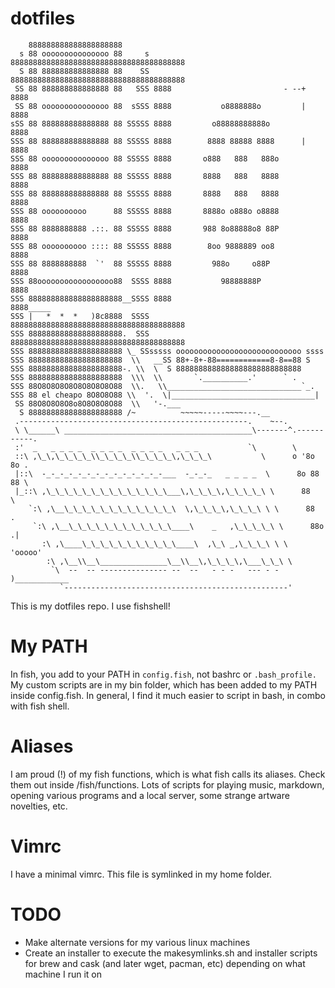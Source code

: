 dotfiles
========

```
    888888888888888888888
  s 88 ooooooooooooooo 88     s 888888888888888888888888888888888888888
  S 88 888888888888888 88    SS 888888888888888888888888888888888888888
 SS 88 888888888888888 88   SSS 8888                         - --+ 8888
 SS 88 ooooooooooooooo 88  sSSS 8888           o8888888o         | 8888
sSS 88 888888888888888 88 SSSSS 8888         o88888888888o         8888
SSS 88 888888888888888 88 SSSSS 8888        8888 88888 8888      | 8888
SSS 88 ooooooooooooooo 88 SSSSS 8888       o888   888   888o       8888
SSS 88 888888888888888 88 SSSSS 8888       8888   888   8888       8888
SSS 88 888888888888888 88 SSSSS 8888       8888   888   8888       8888
SSS 88 oooooooooo      88 SSSSS 8888       8888o o888o o8888       8888
SSS 88 8888888888 .::. 88 SSSSS 8888       988 8o88888o8 88P       8888
SSS 88 oooooooooo :::: 88 SSSSS 8888        8oo 9888889 oo8        8888
SSS 88 8888888888  `'  88 SSSSS 8888         988o     o88P         8888
SSS 88ooooooooooooooooo88  SSSS 8888           98888888P           8888
SSS 888888888888888888888__SSSS 8888                               8888_____
SSS |   *  *  *   )8c8888  SSSS 888888888888888888888888888888888888888
SSS 888888888888888888888.  SSS 888888888888888888888888888888888888888
SSS 888888888888888888888 \_ SSsssss oooooooooooooooooooooooooooo ssss
SSS 888888888888888888888  \\   __SS 88+-8+-88============8-8==88 S
SSS 888888888888888888888-. \\  \  S 8888888888888888888888888888
SSS 888888888888888888888  \\\  \\       `.__________.'      ` .
SSS 88O8O8O8O8O8O8O8O8O88  \\.   \\______________________________`_.
SSS 88 el cheapo 8O8O8O88 \\  '.  \|________________________________|
 SS 88O8O8O8O8o8O8O8O8O88  \\   '-.___
  S 888888888888888888888 /~          ~~~~~-----~~~~---.__
 .---------------------------------------------------.    ~--.
 \ \______\ __________________________________________\-------^.-----------.
 :'  _   _ _ _ _  _ _ _ _  _ _ _ _   _ _ _           `\        \
 ::\ ,\_\,\_\_\_\_\\_\_\_\_\\_\_\_\_\,\_\_\_\           \      o '8o 8o .
 |::\  -_-_-_-_-_-_-_-_-_-_-_-_-_-___  -_-_-_   _ _ _ _  \      8o 88 88 \
 |_::\ ,\_\_\_\_\_\_\_\_\_\_\_\_\_\___\,\_\_\_\,\_\_\_\_\ \      88       \
    `:\ ,\__\_\_\_\_\_\_\_\_\_\_\_\_\  \,\_\_\_\,\_\_\_\ \ \      88       .
     `:\ ,\__\_\_\_\_\_\_\_\_\_\_\_\____\    _   ,\_\_\_\_\ \      88o    .|
       :\ ,\____\_\_\_\_\_\_\_\_\_\_\____\  ,\_\ _,\_\_\_\ \ \      'ooooo'
        :\ ,\__\\__\_______________\__\\__\,\_\_\_\,\___\_\_\ \
         `\  --  -- --------------- --  --   - - -   --- - -   )____________
           `--------------------------------------------------'
```

This is my dotfiles repo. I use fishshell!

# My PATH
In fish, you add to your PATH in `config.fish`, not bashrc or `.bash_profile.` My custom scripts are in my bin folder, which has been added to my PATH inside config.fish. In general, I find it much easier to script in bash, in combo with fish shell.

# Aliases
I am proud (!) of my fish functions, which is what fish calls its aliases. Check them out inside /fish/functions. Lots of scripts for playing music, markdown, opening various programs and a local server, some strange artware novelties, etc.

# Vimrc
I have a minimal vimrc. This file is symlinked in my home folder.

# TODO
* Make alternate versions for my various linux machines
* Create an installer to execute the makesymlinks.sh and installer scripts for brew and cask (and later wget, pacman, etc) depending on what machine I run it on

